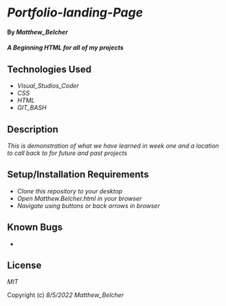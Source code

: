 # _Portfolio-landing-Page_

#### By _Matthew_Belcher_

#### _A Beginning HTML for all of my projects_

## Technologies Used

* _Visual_Studios_Coder_
* _CSS_
* _HTML_
* _GIT_BASH_

## Description

_This is demonstration of what we have learned in week one and a location to call back to for future and past projects_

## Setup/Installation Requirements

* _Clone this repository to your desktop_
* _Open Matthew.Belcher.html in your browser_
* _Navigate using buttons or back arrows in browser_

## Known Bugs
*


## License

_MIT_

Copyright (c) _8/5/2022_ _Matthew_Belcher_
